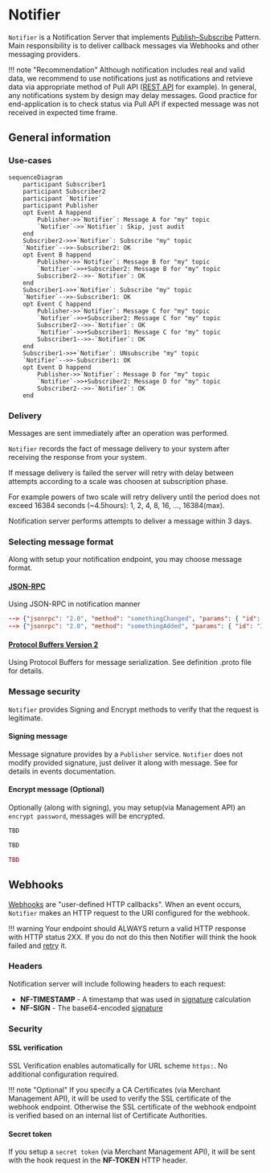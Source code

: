 # Notifier
`Notifier` is a Notification Server that implements [Publish–Subscribe](https://en.wikipedia.org/wiki/Publish%E2%80%93subscribe_pattern) Pattern. Main responsibility is to deliver callback messages via Webhooks and other messaging providers.

!!! note "Recommendation"
	Although notification includes real and valid data, we recommend to use notifications just as notifications and retvieve data via appropriate method of Pull API ([REST API](../api) for example).
	In general, any notifications system by design may delay messages. Good practice for end-application is to check status via Pull API if expected message was not received in expected time frame.

## General information

### Use-cases

```mermaid
sequenceDiagram
	participant Subscriber1
	participant Subscriber2
	participant `Notifier`
	participant Publisher
	opt Event A happend
		Publisher->>`Notifier`: Message A for "my" topic
		`Notifier`->>`Notifier`: Skip, just audit
	end
	Subscriber2->>+`Notifier`: Subscribe "my" topic
	`Notifier`-->>-Subscriber2: OK
	opt Event B happend
		Publisher->>`Notifier`: Message B for "my" topic
		`Notifier`->>+Subscriber2: Message B for "my" topic
		Subscriber2-->>-`Notifier`: OK
	end
	Subscriber1->>+`Notifier`: Subscribe "my" topic
	`Notifier`-->>-Subscriber1: OK
	opt Event C happend
		Publisher->>`Notifier`: Message C for "my" topic
		`Notifier`->>+Subscriber2: Message C for "my" topic
		Subscriber2-->>-`Notifier`: OK
		`Notifier`->>+Subscriber1: Message C for "my" topic
		Subscriber1-->>-`Notifier`: OK
	end
	Subscriber1->>+`Notifier`: UNsubscribe "my" topic
	`Notifier`-->>-Subscriber1: OK
	opt Event D happend
		Publisher->>`Notifier`: Message D for "my" topic
		`Notifier`->>+Subscriber2: Message D for "my" topic
		Subscriber2-->>-`Notifier`: OK
	end
```

### Delivery
Messages are sent immediately after an operation was performed.

`Notifier` records the fact of message delivery to your system after receiving the response from your system.

If message delivery is failed the server will retry with delay between attempts according to a scale was choosen at subscription phase.

For example powers of two scale will retry delivery until the period does not exceed 16384 seconds (~4.5hours): 1, 2, 4, 8, 16, ..., 16384(max).

Notification server performs attempts to deliver a message within 3 days.

### Selecting message format
Along with setup your notification endpoint, you may choose message format.

#### [JSON-RPC](https://www.jsonrpc.org/specification)
Using JSON-RPC in notification manner
```JSON
--> {"jsonrpc": "2.0", "method": "somethingChanged", "params": { "id": "68ac6741f92d41fbbc894ab406fcc91d", ...... }}
--> {"jsonrpc": "2.0", "method": "somethingAdded", "params": { "id": "3d80cbbe", ...... }}
```

#### [Protocol Buffers Version 2](https://developers.google.com/protocol-buffers/docs/reference/proto2-spec)
Using Protocol Buffers for message serialization. See definition .proto file for details.

### Message security
`Notifier` provides Signing and Encrypt methods to verify that the request is legitimate.

#### Signing message
Message signature provides by a `Publisher` service. `Notifier` does not modify provided signature, just deliver it along with message. See for details in events documentation.

#### Encrypt message (Optional)
Optionally (along with signing), you may setup(via Management API) an `encrypt password`, messages will be encrypted.

```Bash tab="Bash + OpenSSL"
TBD
```

```JavaScript tab="NodeJS"
TBD
```

```PHP tab=
TBD
```

## Webhooks
[Webhooks](https://en.wikipedia.org/wiki/Webhook) are "user-defined HTTP
callbacks".
When an event occurs, `Notifier` makes an HTTP request to the URI configured for the webhook.

!!! warning
    Your endpoint should ALWAYS return a valid HTTP response with HTTP status 2XX. If you do not do this then Notifier will think the hook failed and [retry](#delivery) it.

### Headers
Notification server will include following headers to each request:

* **NF-TIMESTAMP** - A timestamp that was used in [signature](#signing-message) calculation
* **NF-SIGN** - The base64-encoded [signature](#signing-message)

### Security

#### SSL verification
SSL Verification enables automatically for URL scheme `https:`. No additional configuration required.

!!! note "Optional"
	If you specify a CA Certificates (via Merchant Management API), it will be used to verify the SSL certificate of the webhook endpoint. Otherwise the SSL certificate of the webhook endpoint is verified based on an internal list of Certificate Authorities.

#### Secret token
If you setup a `secret token` (via Merchant Management API), it will be sent with the hook request in the **NF-TOKEN** HTTP header.
